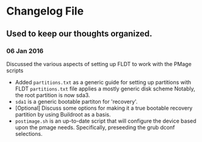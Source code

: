 # Changelog File

## Used to keep our thoughts organized.

### 06 Jan 2016
Discussed the various aspects of setting up FLDT to work with the PMage scripts

- Added `partitions.txt` as a generic guide for setting up partitions with FLDT
  `partitions.txt` file applies a mostly generic disk scheme
  Notably, the root partition is now sda3.
- `sda1` is a generic bootable partiton for 'recovery'.
- [Optional] Discuss some options for making it a true bootable recovery
  partition by using Buildroot as a basis.
- `postimage.sh` is an up-to-date script that will configure the device based
  upon the pmage needs. Specifically, preseeding the grub dconf selections.
